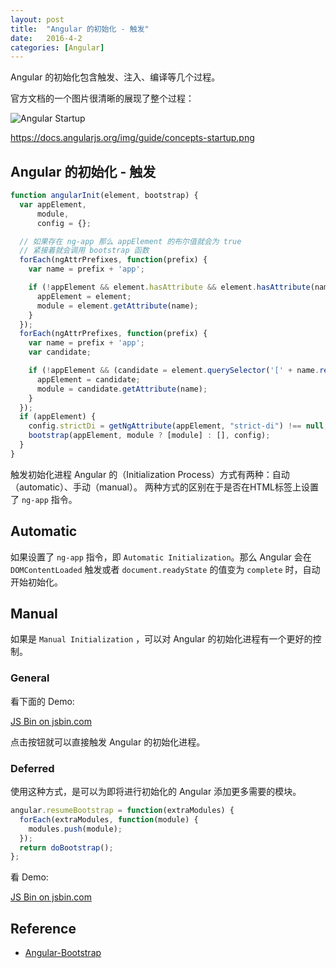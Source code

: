 ```yaml
---
layout: post
title:  "Angular 的初始化 - 触发"
date:   2016-4-2
categories: [Angular]
---
```


Angular 的初始化包含触发、注入、编译等几个过程。

官方文档的一个图片很清晰的展现了整个过程：

![Angular Startup](https://docs.angularjs.org/img/guide/concepts-startup.png)

https://docs.angularjs.org/img/guide/concepts-startup.png

## Angular 的初始化 - 触发

```js
function angularInit(element, bootstrap) {
  var appElement,
      module,
      config = {};

  // 如果存在 ng-app 那么 appElement 的布尔值就会为 true
  // 紧接着就会调用 bootstrap 函数
  forEach(ngAttrPrefixes, function(prefix) {
    var name = prefix + 'app';

    if (!appElement && element.hasAttribute && element.hasAttribute(name)) {
      appElement = element;
      module = element.getAttribute(name);
    }
  });
  forEach(ngAttrPrefixes, function(prefix) {
    var name = prefix + 'app';
    var candidate;

    if (!appElement && (candidate = element.querySelector('[' + name.replace(':', '\\:') + ']'))) {
      appElement = candidate;
      module = candidate.getAttribute(name);
    }
  });
  if (appElement) {
    config.strictDi = getNgAttribute(appElement, "strict-di") !== null;
    bootstrap(appElement, module ? [module] : [], config);
  }
}
```

触发初始化进程 Angular 的（Initialization Process）方式有两种：自动（automatic）、手动（manual）。
两种方式的区别在于是否在HTML标签上设置了 `ng-app` 指令。

## Automatic

如果设置了 `ng-app` 指令，即 `Automatic Initialization`。那么 Angular 会在 `DOMContentLoaded` 触发或者 `document.readyState` 的值变为 `complete` 时，自动开始初始化。


## Manual

如果是 `Manual Initialization` ，可以对 Angular 的初始化进程有一个更好的控制。

### General

看下面的 Demo:

 <a class="jsbin-embed" href="http://jsbin.com/natido/embed">JS Bin on jsbin.com</a><script src="http://static.jsbin.com/js/embed.min.js?3.35.12"></script>

点击按钮就可以直接触发 Angular 的初始化进程。


### Deferred

使用这种方式，是可以为即将进行初始化的 Angular 添加更多需要的模块。

```js
angular.resumeBootstrap = function(extraModules) {
  forEach(extraModules, function(module) {
    modules.push(module);
  });
  return doBootstrap();
};
```

看 Demo:

<a class="jsbin-embed" href="http://jsbin.com/husupo/embed?html,js,output">JS Bin on jsbin.com</a><script src="http://static.jsbin.com/js/embed.min.js?3.35.12"></script>

## Reference

- [Angular-Bootstrap](https://docs.angularjs.org/guide/bootstrap)
